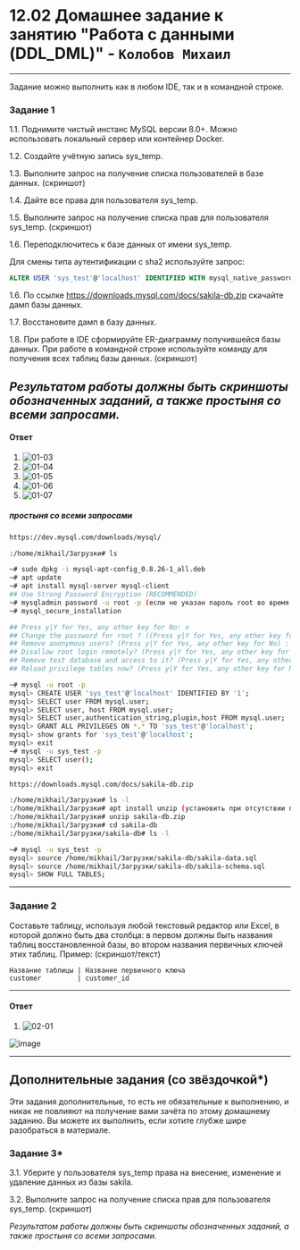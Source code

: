 # 12.02 Домашнее задание к занятию "Работа с данными (DDL_DML)" - `Колобов Михаил`

---

Задание можно выполнить как в любом IDE, так и в командной строке.

### Задание 1
1.1. Поднимите чистый инстанс MySQL версии 8.0+. Можно использовать локальный сервер или контейнер Docker.

1.2. Создайте учётную запись sys_temp. 

1.3. Выполните запрос на получение списка пользователей в базе данных. (скриншот)

1.4. Дайте все права для пользователя sys_temp. 

1.5. Выполните запрос на получение списка прав для пользователя sys_temp. (скриншот)

1.6. Переподключитесь к базе данных от имени sys_temp.

Для смены типа аутентификации с sha2 используйте запрос: 
```sql
ALTER USER 'sys_test'@'localhost' IDENTIFIED WITH mysql_native_password BY 'password';
```
1.6. По ссылке https://downloads.mysql.com/docs/sakila-db.zip скачайте дамп базы данных.

1.7. Восстановите дамп в базу данных.

1.8. При работе в IDE сформируйте ER-диаграмму получившейся базы данных. При работе в командной строке используйте команду для получения всех таблиц базы данных. (скриншот)

*Результатом работы должны быть скриншоты обозначенных заданий, а также простыня со всеми запросами.*
---
#### Ответ
1. ![01-03](https://github.com/Mikhail-2023/05_Databases_and_information_security/blob/main/12.02_screen/01-03.PNG)
2. ![01-04](https://github.com/Mikhail-2023/05_Databases_and_information_security/blob/main/12.02_screen/01-04.PNG)
3. ![01-05](https://github.com/Mikhail-2023/05_Databases_and_information_security/blob/main/12.02_screen/01-05.PNG)
4. ![01-06](https://github.com/Mikhail-2023/05_Databases_and_information_security/blob/main/12.02_screen/01-06.PNG)
5. ![01-07](https://github.com/Mikhail-2023/05_Databases_and_information_security/blob/main/12.02_screen/01-07.PNG)

##### простыня со всеми запросами
```bash
https://dev.mysql.com/downloads/mysql/

:/home/mikhail/Загрузки# ls

~# sudo dpkg -i mysql-apt-config_0.8.26-1_all.deb
~# apt update
~# apt install mysql-server mysql-client
## Use Strong Password Encryption (RECOMMENDED) 
~# mysqladmin password -u root -p (если не указан пароль root во время установки или установщик не запросил этот пароль)
~# mysql_secure_installation

## Press y|Y for Yes, any other key for No: n
## Change the password for root ? ((Press y|Y for Yes, any other key for No) : n
## Remove anonymous users? (Press y|Y for Yes, any other key for No) : y
## Disallow root login remotely? (Press y|Y for Yes, any other key for No) : y
## Remove test database and access to it? (Press y|Y for Yes, any other key for No) : y
## Reload privilege tables now? (Press y|Y for Yes, any other key for No) : y

~# mysql -u root -p
mysql> CREATE USER 'sys_test'@'localhost' IDENTIFIED BY '1';
mysql> SELECT user FROM mysql.user;
mysql> SELECT user, host FROM mysql.user;
mysql> SELECT user,authentication_string,plugin,host FROM mysql.user;
mysql> GRANT ALL PRIVILEGES ON *.* TO 'sys_test'@'localhost';
mysql> show grants for 'sys_test'@'localhost';
mysql> exit
~# mysql -u sys_test -p
mysql> SELECT user();
mysql> exit

https://downloads.mysql.com/docs/sakila-db.zip

:/home/mikhail/Загрузки# ls -l
:/home/mikhail/Загрузки# apt install unzip (установить при отсутствии пакета zip)
:/home/mikhail/Загрузки# unzip sakila-db.zip
:/home/mikhail/Загрузки# cd sakila-db
:/home/mikhail/Загрузки/sakila-db# ls -l

~# mysql -u sys_test -p
mysql> source /home/mikhail/Загрузки/sakila-db/sakila-data.sql
mysql> source /home/mikhail/Загрузки/sakila-db/sakila-schema.sql
mysql> SHOW FULL TABLES;
```

---

### Задание 2
Составьте таблицу, используя любой текстовый редактор или Excel, в которой должно быть два столбца: в первом должны быть названия таблиц восстановленной базы, во втором названия первичных ключей этих таблиц. Пример: (скриншот/текст)
```
Название таблицы | Название первичного ключа
customer         | customer_id
```
---
#### Ответ
1. ![02-01](https://github.com/Mikhail-2023/05_Databases_and_information_security/blob/main/12.02_screen/02-01.PNG)

![image](https://github.com/Mikhail-2023/05_Databases_and_information_security/assets/123817729/743bd6c0-6885-4c8d-ae29-c396b6064135)

---

## Дополнительные задания (со звёздочкой*)
Эти задания дополнительные, то есть не обязательные к выполнению, и никак не повлияют на получение вами зачёта по этому домашнему заданию. Вы можете их выполнить, если хотите глубже шире разобраться в материале.

### Задание 3*
3.1. Уберите у пользователя sys_temp права на внесение, изменение и удаление данных из базы sakila.

3.2. Выполните запрос на получение списка прав для пользователя sys_temp. (скриншот)

*Результатом работы должны быть скриншоты обозначенных заданий, а также простыня со всеми запросами.*
